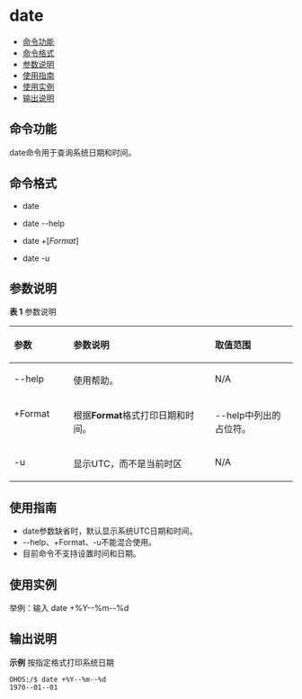 # date<a name="ZH-CN_TOPIC_0000001134006248"></a>

-   [命令功能](#section56472016338)
-   [命令格式](#section16635112512316)
-   [参数说明](#section15896030039)
-   [使用指南](#section116361036636)
-   [使用实例](#section021711411237)
-   [输出说明](#section17950184414312)

## 命令功能<a name="section56472016338"></a>

date命令用于查询系统日期和时间。

## 命令格式<a name="section16635112512316"></a>

- date

- date --help

- date +\[_Format_\]

- date -u


## 参数说明<a name="section15896030039"></a>

**表 1**  参数说明

<a name="table3825mcpsimp"></a>

<table><thead align="left"><tr id="row3831mcpsimp"><th class="cellrowborder" valign="top" width="21%" id="mcps1.2.4.1.1"><p id="p3833mcpsimp"><a name="p3833mcpsimp"></a><a name="p3833mcpsimp"></a>参数</p>
</th>
<th class="cellrowborder" valign="top" width="50%" id="mcps1.2.4.1.2"><p id="p3835mcpsimp"><a name="p3835mcpsimp"></a><a name="p3835mcpsimp"></a>参数说明</p>
</th>
<th class="cellrowborder" valign="top" width="29%" id="mcps1.2.4.1.3"><p id="p3837mcpsimp"><a name="p3837mcpsimp"></a><a name="p3837mcpsimp"></a>取值范围</p>
</th>
</tr>
</thead>
<tbody><tr id="row3838mcpsimp"><td class="cellrowborder" valign="top" width="21%" headers="mcps1.2.4.1.1 "><p id="p3840mcpsimp"><a name="p3840mcpsimp"></a><a name="p3840mcpsimp"></a>--help</p>
</td>
<td class="cellrowborder" valign="top" width="50%" headers="mcps1.2.4.1.2 "><p id="p3842mcpsimp"><a name="p3842mcpsimp"></a><a name="p3842mcpsimp"></a>使用帮助。</p>
</td>
<td class="cellrowborder" valign="top" width="29%" headers="mcps1.2.4.1.3 "><p id="p3844mcpsimp"><a name="p3844mcpsimp"></a><a name="p3844mcpsimp"></a>N/A</p>
</td>
</tr>
<tr id="row3845mcpsimp"><td class="cellrowborder" valign="top" width="21%" headers="mcps1.2.4.1.1 "><p id="p3847mcpsimp"><a name="p3847mcpsimp"></a><a name="p3847mcpsimp"></a>+Format</p>
</td>
<td class="cellrowborder" valign="top" width="50%" headers="mcps1.2.4.1.2 "><p id="p3849mcpsimp"><a name="p3849mcpsimp"></a><a name="p3849mcpsimp"></a>根据<strong id="b3850mcpsimp"><a name="b3850mcpsimp"></a><a name="b3850mcpsimp"></a>Format</strong>格式打印日期和时间。</p>
</td>
<td class="cellrowborder" valign="top" width="29%" headers="mcps1.2.4.1.3 "><p id="p3852mcpsimp"><a name="p3852mcpsimp"></a><a name="p3852mcpsimp"></a>--help中列出的占位符。</p>
</td>
</tr>
<tr id="row3853mcpsimp"><td class="cellrowborder" valign="top" width="21%" headers="mcps1.2.4.1.1 "><p id="p3855mcpsimp"><a name="p3855mcpsimp"></a><a name="p3855mcpsimp"></a>-u</p>
</td>
<td class="cellrowborder" valign="top" width="50%" headers="mcps1.2.4.1.2 "><p id="p3857mcpsimp"><a name="p3857mcpsimp"></a><a name="p3857mcpsimp"></a>显示UTC，而不是当前时区</p>
</td>
<td class="cellrowborder" valign="top" width="29%" headers="mcps1.2.4.1.3 "><p id="p3859mcpsimp"><a name="p3859mcpsimp"></a><a name="p3859mcpsimp"></a>N/A</p>
</td>
</tr>
</tbody>
</table>

## 使用指南<a name="section116361036636"></a>

-   date参数缺省时，默认显示系统UTC日期和时间。
-   --help、+Format、-u不能混合使用。
-   目前命令不支持设置时间和日期。

## 使用实例<a name="section021711411237"></a>

举例：输入 date +%Y--%m--%d

## 输出说明<a name="section17950184414312"></a>

**示例**  按指定格式打印系统日期

```shell
OHOS:/$ date +%Y--%m--%d
1970--01--01
```